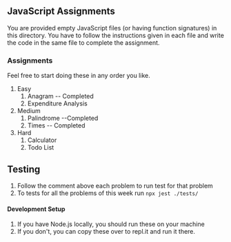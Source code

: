 ## JavaScript Assignments

You are provided empty JavaScript files (or having function signatures) in this directory. 
You have to follow the instructions given in each file and write the code in the same file to complete the assignment.

### Assignments
Feel free to start doing these in any order you like.
1. Easy
   1. Anagram  -- Completed
   2. Expenditure Analysis
2. Medium
   1. Palindrome  --Completed
   2. Times  -- Completed
3. Hard
   1. Calculator
   2. Todo List

## Testing
1. Follow the comment above each problem to run test for that problem
3. To tests for all the problems of this week run ```npx jest ./tests/```

#### Development Setup
1. If you have Node.js locally, you should run these on your machine 
2. If you don't, you can copy these over to repl.it and run it there.
